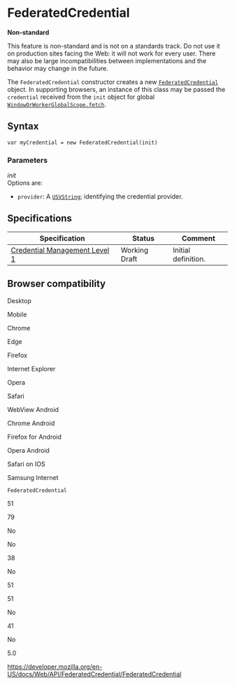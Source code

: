 # FederatedCredential

**Non-standard**

This feature is non-standard and is not on a standards track. Do not use it on production sites facing the Web: it will not work for every user. There may also be large incompatibilities between implementations and the behavior may change in the future.

The `FederatedCredential` constructor creates a new [`FederatedCredential`](../federatedcredential) object. In supporting browsers, an instance of this class may be passed the `credential` received from the `init` object for global [`WindowOrWorkerGlobalScope.fetch`](../windoworworkerglobalscope/fetch).

## Syntax

    var myCredential = new FederatedCredential(init)

### Parameters

_init_  
Options are:

- `provider`: A [`USVString`](../usvstring); identifying the credential provider.

## Specifications

<table><thead><tr class="header"><th>Specification</th><th>Status</th><th>Comment</th></tr></thead><tbody><tr class="odd"><td><a href="https://w3c.github.io/webappsec-credential-management/">Credential Management Level 1</a></td><td><span class="spec-wd">Working Draft</span></td><td>Initial definition.</td></tr></tbody></table>

## Browser compatibility

Desktop

Mobile

Chrome

Edge

Firefox

Internet Explorer

Opera

Safari

WebView Android

Chrome Android

Firefox for Android

Opera Android

Safari on IOS

Samsung Internet

`FederatedCredential`

51

79

No

No

38

No

51

51

No

41

No

5.0

<a href="https://developer.mozilla.org/en-US/docs/Web/API/FederatedCredential/FederatedCredential" class="_attribution-link">https://developer.mozilla.org/en-US/docs/Web/API/FederatedCredential/FederatedCredential</a>

